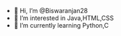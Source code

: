 - 👋 Hi, I’m @Biswaranjan28
- 👀 I’m interested in Java,HTML,CSS
- 🌱 I’m currently learning Python,C

<!---
Biswaranjan28/Biswaranjan28 is a ✨ special ✨ repository because its `README.md` (this file) appears on your GitHub profile.
You can click the Preview link to take a look at your changes.
--->
